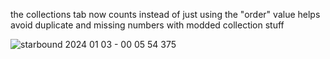 the collections tab now counts instead of just using the "order" value
helps avoid duplicate and missing numbers with modded collection stuff

![starbound 2024 01 03 - 00 05 54 375](https://github.com/patmanf/sb-collection-numberer/assets/27874300/defa8058-6266-44b9-bc59-372726b53901)
